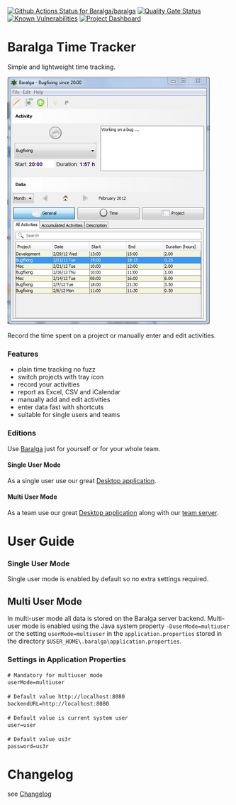 [![Github Actions Status for Baralga/baralga](https://github.com/baralga/baralga/workflows/Build/badge.svg)](https://github.com/Baralga/baralga/actions) [![Quality Gate Status](https://sonarcloud.io/api/project_badges/measure?project=baralga&metric=alert_status)](https://sonarcloud.io/dashboard?id=baralga) [![Known Vulnerabilities](https://snyk.io/test/github/baralga/baralga/badge.svg)](https://snyk.io/test/github/baralga/baralga) [![Project Dashboard](https://sourcespy.com/shield.svg)](https://sourcespy.com/github/baralgabaralga/)  


Baralga Time Tracker
====================
Simple and lightweight time tracking. 

![Baralga Main Screen](./documents/main-screen.png)

Record the time spent on a project or manually enter and edit activities.

### Features
* plain time tracking no fuzz
* switch projects with tray icon
* record your activities
* report as Excel, CSV and iCalendar
* manually add and edit activities
* enter data fast with shortcuts
* suitable for single users and teams

### Editions
Use [Baralga](https://baralga.github.io/) just for yourself or for your whole team.

#### Single User Mode
As a single user use our great [Desktop application](https://github.com/Baralga/baralga/releases).

#### Multi User Mode
As a team use our great [Desktop application](https://github.com/Baralga/baralga/releases) along with our [team server](https://github.com/Baralga/baralga-app).

# User Guide

### Single User Mode
Single user mode is enabled by default so no extra settings required.

## Multi User Mode
In multi-user mode all data is stored on the Baralga server backend. Multi-user mode is enabled using the Java system property
`-DuserMode=multiuser` or the setting `userMode=multiuser` in the `application.properties`
stored in the directory `$USER_HOME\.baralga\application.properties`.

### Settings in Application Properties

```properties
# Mandatory for multiuser mode
userMode=multiuser

# Default value http://localhost:8080
backendURL=http://localhost:8080

# Default value is current system user
user=user

# Default value us3r
password=us3r
```

# Changelog

see [Changelog](CHANGELOG.md)

